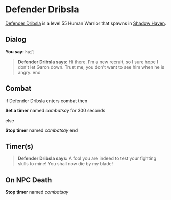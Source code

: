 # Defender Dribsla



[Defender Dribsla](/npc/150037) is a level 55 Human Warrior that spawns in [Shadow Haven](/zone/150).



## Dialog

**You say:** `hail`



>**Defender Dribsla says:** Hi there. I'm a new recruit, so I sure hope I don't let Garon down. Trust me, you don't want to see him when he is angry.
end



## Combat

if Defender Dribsla enters combat  then


**Set a timer** named *combatsay* for 300 seconds

else


**Stop timer** named *combatsay*
end



## Timer(s)

>**Defender Dribsla says:** A fool you are indeed to test your fighting skills to mine!  You shall now die by my blade!


## On NPC Death

**Stop timer** named *combatsay*